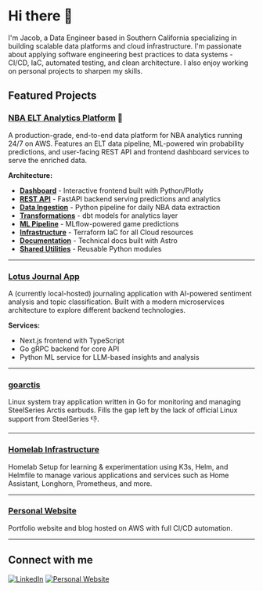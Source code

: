 # Hi there 👋

I'm Jacob, a Data Engineer based in Southern California specializing in building scalable data platforms and cloud infrastructure. I'm passionate about applying software engineering best practices to data systems - CI/CD, IaC, automated testing, and clean architecture. I also enjoy working on personal projects to sharpen my skills.

## Featured Projects

### [NBA ELT Analytics Platform](https://nbadashboard.jyablonski.dev) 🏀

A production-grade, end-to-end data platform for NBA analytics running 24/7 on AWS. Features an ELT data pipeline, ML-powered win probability predictions, and user-facing REST API and frontend dashboard services to serve the enriched data.

**Architecture:**

- **[Dashboard](https://github.com/jyablonski/nba_elt_dashboard)** - Interactive frontend built with Python/Plotly
- **[REST API](https://github.com/jyablonski/nba_elt_rest_api)** - FastAPI backend serving predictions and analytics
- **[Data Ingestion](https://github.com/jyablonski/nba_elt_ingestion)** - Python pipeline for daily NBA data extraction
- **[Transformations](https://github.com/jyablonski/nba_elt_dbt)** - dbt models for analytics layer
- **[ML Pipeline](https://github.com/jyablonski/nba_elt_mlflow)** - MLflow-powered game predictions
- **[Infrastructure](https://github.com/jyablonski/aws_terraform)** - Terraform IaC for all Cloud resources
- **[Documentation](https://github.com/jyablonski/doqs)** - Technical docs built with Astro
- **[Shared Utilities](https://github.com/jyablonski/jyablonski_common_modules)** - Reusable Python modules

---

### [Lotus Journal App](https://github.com/jyablonski/lotus)

A (currently local-hosted) journaling application with AI-powered sentiment analysis and topic classification. Built with a modern microservices architecture to explore different backend technologies.

**Services:**

- Next.js frontend with TypeScript
- Go gRPC backend for core API
- Python ML service for LLM-based insights and analysis

---

### [goarctis](https://github.com/jyablonski/goarctis)

Linux system tray application written in Go for monitoring and managing SteelSeries Arctis earbuds. Fills the gap left by the lack of official Linux support from SteelSeries 👎.

---

### [Homelab Infrastructure](https://github.com/jyablonski/homelab)

Homelab Setup for learning & experimentation using K3s, Helm, and Helmfile to manage various applications and services such as Home Assistant, Longhorn, Prometheus, and more.

---

### [Personal Website](https://github.com/jyablonski/jyablonski.github.io)

Portfolio website and blog hosted on AWS with full CI/CD automation.

---

## Connect with me

[![LinkedIn](https://img.shields.io/badge/-LinkedIn-0077B5?style=for-the-badge&logo=linkedin&logoColor=white)](https://www.linkedin.com/in/jacobyablonski/)
[![Personal Website](https://img.shields.io/badge/-Website-000000?style=for-the-badge&logo=About.me&logoColor=white)](https://jyablonski.dev)
